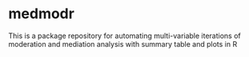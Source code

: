 # medmodr
This is a package repository for automating multi-variable iterations of moderation and mediation analysis with summary table and plots in R
